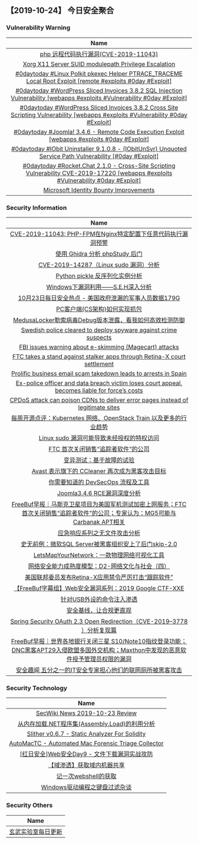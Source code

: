 
 ##   【2019-10-24】 今日安全聚合


###  						       							Vulnerability Warning

|                             Name                             |
| :----------------------------------------------------------: |
|[php 远程代码执行漏洞(CVE-2019-11043)](https://www.seebug.org/vuldb/ssvid-98092)|
|[Xorg X11 Server SUID modulepath Privilege Escalation](https://cxsecurity.com/issue/WLB-2019100144)|
|[#0daytoday #Linux Polkit pkexec Helper PTRACE_TRACEME Local Root Exploit [remote #exploits  #0day #Exploit]](http://0day.today/exploits/33410)|
|[#0daytoday #WordPress Sliced Invoices 3.8.2 SQL Injection Vulnerability [webapps #exploits #Vulnerability #0day #Exploit]](http://0day.today/exploits/33409)|
|[#0daytoday #WordPress Sliced Invoices 3.8.2 Cross Site Scripting Vulnerability [webapps #exploits #Vulnerability #0day #Exploit]](http://0day.today/exploits/33408)|
|[#0daytoday #Joomla! 3.4.6 - Remote Code Execution Exploit  [webapps #exploits  #0day #Exploit]](http://0day.today/exploits/33407)|
|[#0daytoday #IObit Uninstaller 9.1.0.8 - (IObitUnSvr) Unquoted Service Path Vulnerability [#0day #Exploit]](http://0day.today/exploits/33406)|
|[#0daytoday #Rocket.Chat 2.1.0 - Cross-Site Scripting Vulnerability CVE-2019-17220 [webapps #exploits #Vulnerability #0day #Exploit]](http://0day.today/exploits/33405)|
|[Microsoft Identity Bounty Improvements](https://msrc-blog.microsoft.com/2019/10/23/microsoft-identity-bounty-improvements/)|

### 						        							Security Information
|                             Name                                    |
| :----------------------------------------------------------: |
|[CVE-2019-11043: PHP-FPM在Nginx特定配置下任意代码执行漏洞预警](https://www.anquanke.com/post/id/189415)|
|[使用 Ghidra 分析 phpStudy 后门](https://www.anquanke.com/post/id/189316)|
|[CVE-2019-14287（Linux sudo 漏洞）分析](https://www.anquanke.com/post/id/189315)|
|[Python pickle 反序列化实例分析](https://www.anquanke.com/post/id/188981)|
|[Windows下漏洞利用——S.E.H深入分析](https://www.anquanke.com/post/id/189093)|
|[10月23日每日安全热点 - 美国政府泄漏的军事人员数据179G](https://www.anquanke.com/post/id/189359)|
|[PC客户端(CS架构)如何实现抓包](https://www.secpulse.com/archives/116225.html)|
|[MedusaLocker勒索病毒Debug版本泄露，看我如何高效检测防御](https://www.secpulse.com/archives/116213.html)|
|[Swedish police cleared to deploy spyware against crime suspects](https://www.zdnet.com/article/swedish-police-cleared-to-deploy-spyware-against-crime-suspects/#ftag=RSSbaffb68)|
|[FBI issues warning about e-skimming (Magecart) attacks](https://www.zdnet.com/article/fbi-issues-warning-about-e-skimming-magecart-attacks/#ftag=RSSbaffb68)|
|[FTC takes a stand against stalker apps through Retina-X court settlement](https://www.zdnet.com/article/ftc-takes-a-stand-against-stalkerware-apps-through-retina-x-court-settlement/#ftag=RSSbaffb68)|
|[Prolific business email scam takedown leads to arrests in Spain](https://www.zdnet.com/article/prolific-ceo-business-email-scam-leads-to-arrests-in-spain/#ftag=RSSbaffb68)|
|[Ex-police officer and data breach victim loses court appeal, becomes liable for force’s costs](https://www.zdnet.com/article/former-met-police-officer-and-data-breach-victim-loses-court-battle-now-liable-for-forces-costs/#ftag=RSSbaffb68)|
|[CPDoS attack can poison CDNs to deliver error pages instead of legitimate sites](https://www.zdnet.com/article/cpdos-attack-can-poison-cdns-to-deliver-error-pages-instead-of-legitimate-sites/#ftag=RSSbaffb68)|
|[每周开源点评：Kubernetes 网络、OpenStack Train 以及更多的行业趋势](https://linux.cn/article-11497-1.html?utm_source=rss&utm_medium=rss)|
|[Linux sudo 漏洞可能导致未经授权的特权访问](https://linux.cn/article-11495-1.html?utm_source=rss&utm_medium=rss)|
|[FTC 首次关闭销售“追踪者软件”的公司](https://linux.cn/article-11496-1.html?utm_source=rss&utm_medium=rss)|
|[变异测试：基于故障的试验](https://linux.cn/article-11494-1.html?utm_source=rss&utm_medium=rss)|
|[Avast 表示旗下的 CCleaner 再次成为黑客攻击目标](https://linux.cn/article-11493-1.html?utm_source=rss&utm_medium=rss)|
|[你需要知道的 DevSecOps 流程及工具](https://linux.cn/article-11492-1.html?utm_source=rss&utm_medium=rss)|
|[Joomla3.4.6 RCE漏洞深度分析](https://www.freebuf.com/vuls/216512.html)|
|[FreeBuf早报｜马斯克卫星项目为美国军机测试加密上网服务；FTC首次关闭销售“追踪者软件”的公司；专家认为：MG5可能与Carbanak APT相关](https://www.freebuf.com/news/217817.html)|
|[应急响应系列之无文件攻击分析](https://www.freebuf.com/articles/network/216918.html)|
|[史无前例：微软SQL Server被黑客组织安上了后门skip-2.0](https://www.freebuf.com/news/217738.html)|
|[LetsMapYourNetwork：一款物理网络可视化工具](https://www.freebuf.com/sectool/215127.html)|
|[网络安全能力成熟度模型：D2-网络文化与社会（四）](https://www.freebuf.com/articles/paper/216554.html)|
|[美国联邦委员发布Retina-X应用禁令严厉打击“跟踪软件”](https://www.freebuf.com/news/217716.html)|
|[【FreeBuf字幕组】Web安全漏洞系列：2019 Google CTF-XXE](https://www.freebuf.com/video/216156.html)|
|[针对USB外设的命令注入渗透](https://www.freebuf.com/articles/terminal/214431.html)|
|[安全基线，让合规更直观](https://www.freebuf.com/articles/es/216758.html)|
|[Spring Security OAuth 2.3 Open Redirection（CVE-2019–3778 ）分析复现篇](https://www.freebuf.com/vuls/216582.html)|
|[FreeBuf早报｜世界各地银行关闭三星 S10/Note10指纹登录功能；DNC黑客APT29入侵欧盟多国外交机构；Maxthon中发现的恶意软件授予管理员权限的漏洞](https://www.freebuf.com/news/217684.html)|
|[安全趣闻  五分之一的IT安全专家担心他们的联网厕所被黑客攻击](https://www.freebuf.com/articles/others-articles/216995.html)|

### 						        							Security  Technology
|                             Name                                    |
| :----------------------------------------------------------: |
|[SecWiki News 2019-10-23 Review](http://www.sec-wiki.com/?2019-10-23)|
|[从内存加载.NET程序集(Assembly.Load)的利用分析](https://www.4hou.com/technology/21116.html)|
|[Slither v0.6.7 - Static Analyzer For Solidity](http://www.kitploit.com/2019/10/slither-v067-static-analyzer-for.html)|
|[AutoMacTC - Automated Mac Forensic Triage Collector](http://www.kitploit.com/2019/10/automactc-automated-mac-forensic-triage.html)|
|[[红日安全]Web安全Day9 - 文件下载漏洞实战攻防](http://xz.aliyun.com/t/6590)|
|[【域渗透】获取域内机器共享](http://xz.aliyun.com/t/6582)|
|[记一次webshell的获取](http://xz.aliyun.com/t/6587)|
|[Windows驱动编程之键盘过滤杂谈](http://xz.aliyun.com/t/6581)|

### 						        							Security  Others
|                             Name                                    |
| :----------------------------------------------------------: |
|[玄武实验室每日更新](https://weibo.com/p/1006065582522936/wenzhang?from=page_100606_profile&wvr=6&mod=wenzhangmore)|

